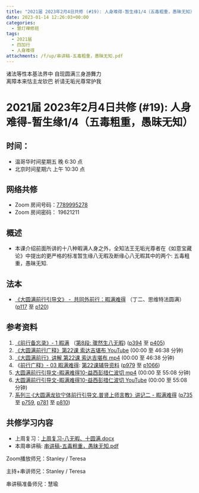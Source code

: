 ```yaml
---
title: "2021届 2023年2月4日共修 (#19): 人身难得-暂生缘1/4（五毒粗重，愚昧无知）"
date: 2023-01-14 12:26:03+00:00
categories:
  - 慧灯禅修班
tags:
  - 2021届
  - 四加行
  - 人身难得
attachments: /f/up/串讲稿-五毒粗重，愚昧无知.pdf
---
```

<!--StartFragment-->

诸法等性本基法界中 自现圆满三身游舞力\
离障本来怙主龙钦巴 祈请无垢光尊常护我

# 2021届 2023年2月4日共修 (#19): 人身难得-暂生缘1/4（五毒粗重，愚昧无知）

## 时间：

* 温哥华时间星期五 晚 6:30 点
* 北京时间星期六 上午 10:30 点

## 网络共修

* Zoom 房间号码：[7789995278](https://us02web.zoom.us/j/7789995278?pwd=VjZmbWJFY2k2K0E5RVB2cTNIQmhqUT09)
* Zoom 房间密码： 19621211

## 概述

* 本课介绍前面所讲的十八种暇满人身之外，全知法王无垢光尊者在《如意宝藏论》中提出的更严格的标准暂生缘八无暇及断缘心八无暇其中的两个: 五毒粗重，愚昧无知.

## 法本

* [《](https://huidengchanxiu.net/refs/qxgs/qxgs-03xm)[大圆满前行引导文》 -  共同外前行：暇满难得](https://huidengchanxiu.net/books/dymqx/#%E4%B8%80%E6%9A%87%E6%BB%A1%E9%9A%BE%E5%BE%97) （丁二、思维特法圆满）([p117](https://huidengchanxiu.net/books/dymqx/#p117) 至 [p120](https://huidengchanxiu.net/books/dymqx/#p120))

## 参考资料

1. [《前行备忘录》- 1 暇满](https://huidengchanxiu.net/refs/qxbwl/qxxl4-01xm) （[第8段: 骤然生八无暇](https://huidengchanxiu.net/refs/qxbwl/qxxl4-01xm/#%E9%AA%A4%E7%84%B6%E7%94%9F%E5%85%AB%E6%97%A0%E6%9A%87)) ([p394](https://huidengchanxiu.net/refs/qxbwl/qxxl4-01xm/#p394) 至 [p405](https://huidengchanxiu.net/refs/qxbwl/qxxl4-01xm/#p405))
2. [《大圆满前行广释》第22课 索达吉堪布 YouTube](https://www.youtube.com/watch?v=7KE5jt3-vw8) (00:00 至 46:38 分钟)
3. [《大圆满前行》讲解 第22课 索达吉堪布 mp4](http://huidengchanxiu.net/jmy/007-%E5%A4%A7%E5%9C%86%E6%BB%A1%E5%89%8D%E8%A1%8C%E5%B9%BF%E9%87%8A/007-%E5%89%8D%E8%A1%8C%E5%B9%BF%E9%87%8A%E8%A7%86%E9%A2%91/%e3%80%8a%e5%a4%a7%e5%9c%86%e6%bb%a1%e5%89%8d%e8%a1%8c%e3%80%8b%e8%ae%b2%e8%a7%a3%e7%ac%ac22%e8%af%be.mp4) (00:00 至 46:38 分钟)
4. 《[前行广释》- 03 暇满难得](https://huidengchanxiu.net/refs/qxgs/fudao/qxgsfd-03xm): [第22课辅导资料](https://huidengchanxiu.net/refs/qxgs/fudao/qxgsfd-03xm/#%E5%89%8D%E8%A1%8C%E5%B9%BF%E9%87%8A%E7%AC%AC22%E8%AF%BE%E8%BE%85%E5%AF%BC%E8%B5%84%E6%96%99) ([p979](https://huidengchanxiu.net/refs/qxgs/fudao/qxgsfd-03xm/#p979) 至 [p1066](https://huidengchanxiu.net/refs/qxgs/fudao/qxgsfd-03xm/#p1066))
5. [大圆满前行引导文-暇满难得10-益西彭措仁波切 mp4](https://f.huidengchanxiu.net/jmy/xmfw/s3/02/%e5%89%8d%e8%a1%8c%e5%bc%95%e5%af%bc%e6%96%87-%e6%9a%87%e6%bb%a1%e9%9a%be%e5%be%9710.mp4) (00:00 至 55:08 分钟)
6. [大圆满前行引导文-暇满难得10-益西彭措仁波切 YouTube](https://www.youtube.com/watch?v=wiDqs2kde1Y&list=PL7aUyQTIJqAhd5VvMC0Ll__8JInqzft2t) (00:00 至 55:08 分钟)
7. [系列三·《大圆满龙钦宁体前行引导文.普贤上师言教》讲记二 - 暇满难得](https://huidengchanxiu.net/refs/xmfw/s3-ydw2-xmnd) ([p735](https://huidengchanxiu.net/refs/xmfw/s3-ydw2-xmnd/#p735) 至 [p759](https://huidengchanxiu.net/refs/xmfw/s3-ydw2-xmnd/#p759), [p781](https://huidengchanxiu.net/refs/xmfw/s3-ydw2-xmnd/#p781) [](https://huidengchanxiu.net/refs/xmfw/s3-ydw2-xmnd/#p711)至 [p810](https://huidengchanxiu.net/refs/xmfw/s3-ydw2-xmnd/#p810))

## **共修学习内容**

* 上周复习：[上周复习-八无暇、十圆满.docx](/f/up/上周复习-八无暇、十圆满.docx)
* 本周串讲稿: [](https://www.huidengvan.com/f/up/%E5%8D%81%E5%9C%86%E6%BB%A1%E4%B9%8B%E5%BE%97%E4%BA%BA%E8%BA%AB%E4%B8%8E%E7%94%9F%E4%B8%AD%E5%9C%9F%E4%B8%B2%E8%AE%B2%E7%A8%BF.pdf)[](https://www.huidengvan.com/f/up/%E4%B8%B2%E8%AE%B2%E7%A8%BF-%E5%8D%81%E5%9C%86%E6%BB%A1%E4%B9%8B%E4%BF%A1%E4%BD%9B%E6%B3%95%EF%BC%8C%E4%BD%9B%E9%99%80%E5%87%BA%E4%B8%96.pdf)[串讲稿-五毒粗重，愚昧无知.pdf](/f/up/串讲稿-五毒粗重，愚昧无知.pdf)

Zoom播放师兄：Stanley / Teresa

主持+串讲师兄：Stanley / Teresa

串讲稿准备师兄：慧瑜

<!--EndFragment-->